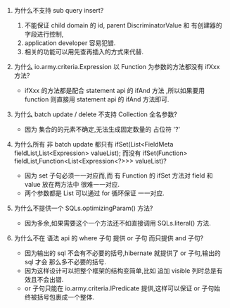 1. 为什么不支持 sub query insert?
   1. 不能保证 child domain 的 id, parent DiscriminatorValue 和 有创建器的字段进行控制,
   2. application developer 容易犯错.
   3. 相关的功能可以用先查再插入的方式来代替.

2. 为什么 io.army.criteria.Expression 以 Function 为参数的方法都没有 ifXxx 方法?
   * ifXxx 的方法都是配合 statement api 的 ifAnd 方法 ,所以如果要用 function 则直接用 statement api 的 ifAnd 方法即可.

3. 为什么 batch update / delete 不支持 Collection 全名参数?
   * 因为 集合的的元素不确定,无法生成固定数量的 占位符 '?'

4. 为什么所有 非 batch update 都只有 ifSet(List<FieldMeta<?,?> fieldList,List<Expression<?>> valueList);
而没有 ifSet(Function<List<FieldMeta<?,?>> fieldList,Function<List<Expression<?>>> valueList)?
   * 因为 set 子句必须一一对应而,而 有 Function 的 ifSet 方法对 field 和 value 放在两方法中 很难一一对应.
   * 两个参数都是 List 可以通过 for 循环保证 一一对应.

5. 为什么不提供一个 SQLs.optimizingParam() 方法?
   * 因为多余,如果需要这个一个方法还不如直接调用 SQLs.literal() 方法.

6. 为什么不在 语法 api 的 where 子句 提供 or 子句 而只提供 and 子句?
   * 因为输出的 sql 不会有不必要的括号,hibernate 就提供了 or 子句,输出的 sql 才会 那么多不必要的括号.
   * 因为这样设计可以把整个框架的结构变简单,比如 追加 visible 列时总是有效且不会出错.
   * or 子句只能在 io.army.criteria.IPredicate 提供,这样可以保证 or 子句始终被括号包裹成一个整体.